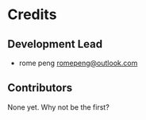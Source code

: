 # Credits

## Development Lead

* rome peng <romepeng@outlook.com>

## Contributors

None yet. Why not be the first?
